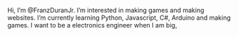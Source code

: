 Hi, I’m @FranzDuranJr.
I’m interested in making games and making websites.
I’m currently learning Python, Javascript, C#, Arduino and making games.
I want to be a electronics engineer when I am big,
